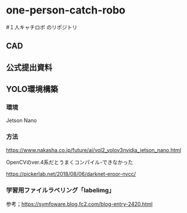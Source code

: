 # one-person-catch-robo
#１人キャチロボ のリポジトリ

## CAD

## 公式提出資料

## YOLO環境構築

### 環境

Jetson Nano

### 方法

https://www.nakasha.co.jp/future/ai/vol2_yolov3nvidia_jetson_nano.html

OpenCVのver.4系だとうまくコンパイル-できなかった

https://pickerlab.net/2018/08/06/darknet-eroor-nvcc/

### 学習用ファイルラベリング「labelimg」

参考；https://symfoware.blog.fc2.com/blog-entry-2420.html